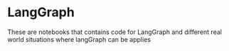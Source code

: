 # LangGraph
These are notebooks that contains code for LangGraph and different real world situations where langGraph can be applies
